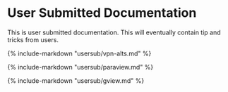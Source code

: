 # User Submitted Documentation

This is user submitted documentation.  This will eventually contain tip and tricks from users.

{%
   include-markdown "usersub/vpn-alts.md"
%}

{%
   include-markdown "usersub/paraview.md"
%} 

{%
   include-markdown "usersub/gview.md"
%}
